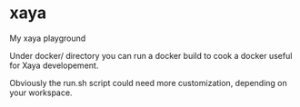 # xaya
My xaya playground

Under docker/ directory you can run a docker build to cook a docker useful for Xaya developement.

Obviously the run.sh script could need more customization, depending on your workspace.
